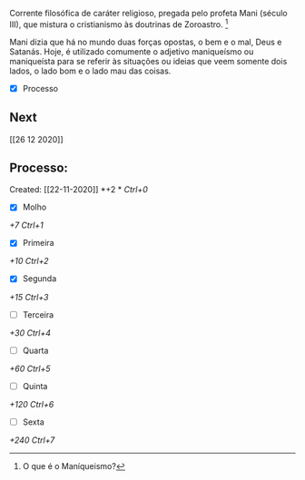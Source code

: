 Corrente filosófica de caráter religioso, pregada pelo profeta Mani (século III), que mistura o cristianismo às doutrinas de Zoroastro. [^1]

[^1]: O que é o Maníqueismo?

Mani dizia que há no mundo duas forças opostas, o bem e o mal, Deus e Satanás. Hoje, é utilizado comumente o adjetivo maniqueísmo ou maniqueísta para se referir às situações ou ideias que veem somente dois lados, o lado bom e o lado mau das coisas.

- [x] Processo

## Next
[[26 12 2020]]
## Processo:
Created: [[22-11-2020]]
*+2 *  *Ctrl+0*
- [x] Molho  

*+7*  *Ctrl+1*

- [x] Primeira 

*+10*  *Ctrl+2*

- [x] Segunda

*+15*  *Ctrl+3*

- [ ] Terceira 

*+30*  *Ctrl+4*

- [ ] Quarta 

*+60*  *Ctrl+5*

- [ ] Quinta 

*+120*  *Ctrl+6*

- [ ] Sexta 

*+240*  *Ctrl+7*